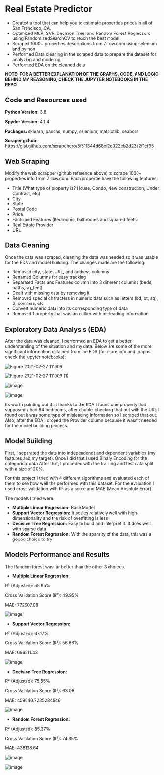 # Real Estate Predictor

* Created a tool that can help you to estimate properties prices in all of San Francisco, CA.
* Optimized MLR, SVR, Decision Tree, and Random Forest Regressors using RandomizedSearchCV to reach the best model.
* Scraped 1000+ properties descriptions from Zillow.com using selenium and python
* Performed Data cleaning in the scraped data to prepare the dataset for analyzing and modeling
* Performed EDA on the cleaned data

**NOTE: FOR A BETTER EXPLANATION OF THE GRAPHS, CODE, AND LOGIC BEHIND MY REASONING, CHECK THE JUPYTER NOTEBOOKS IN THE REPO**

## Code and Resources used

**Python Version:** 3.8

**Spyder Version:** 4.1.4

**Packages:** sklearn, pandas, numpy, selenium, matplotlib, seaborn

**Scraper github:** https://gist.github.com/scrapehero/5f51f344d68cf2c022eb2d23a2f1cf95

## Web Scraping
 Modify the web scrapper (github reference above) to scrape 1000+ properties info from Zillow.com. Each propertie have the following features:
 * Title (What type of property is? House, Condo, New construction, Under Contract, etc)
 * City
 * State
 * Postal Code
 * Price
 * Facts and Features (Bedrooms, bathrooms and squared feets)
 * Real Estate Provider
 * URL
 
## Data Cleaning
Once the data was scraped, cleaning the data was needed so it was usable for the EDA and model building. The changes made are the following:
 * Removed city, state, URL, and address columns
 * Renamed Columns for easy tracking
 * Separated Facts and Features column into 3 different columns (beds, baths, sq_feet)
 * Dealt with missing data by removing it
 * Removed special characters in numeric data such as letters (bd, bt, sq), $, commas, etc
 * Convert numeric data into its corresponding type of data 
 * Removed 1 property that was an outlier with misleading information

## Exploratory Data Analysis (EDA)
After the data was cleaned, I performed an EDA to get a better understanding of the situation and my data. Below are some of the more significant information obtained from the EDA (for more info and graphs check the jupyter notebooks):

![Figure 2021-02-27 111909](https://user-images.githubusercontent.com/24629475/109428330-e4394f00-79b3-11eb-8f8d-927feea748f5.png)

![Figure 2021-02-27 111909 (1)](https://user-images.githubusercontent.com/24629475/109428307-ca980780-79b3-11eb-86d5-c8a9bd5e7fcc.png)

![image](https://user-images.githubusercontent.com/24629475/109428266-9290c480-79b3-11eb-8c47-bb754bc3a149.png)

![image](https://user-images.githubusercontent.com/24629475/109428370-25c9fa00-79b4-11eb-9d42-f556056710c9.png)


Its worth pointing out that thanks to the EDA I found one property that supposedly had 84 bedrooms, after double-checking that out with the URL I found out it was some type of misleading information so I scraped that out. Also, after the EDA I droped the Provider column because it wasn't needed for the model building process.

## Model Building
First, I separated the data into independendt and dependent variables (my features and my target). Once I did that I used Binary Encoding for the categorical data
After that, I proceded with the training and test data split with a size of 20%.

For this project I tried with 4 different algorithms and evaluated each of them to see how well the performed with this dataset. For the evaluation I used cross validation with R² as a score and MAE (Mean Absolute Error)

The models I tried were:
* **Multiple Linear Regression:** Base Model
* **Support Vector Regression:** It scales relatively well with high-dimensionality and the risk of overfitting is less
* **Decision Tree Regression:** Easy to build and interpret it. It does well with sparse data
* **Random Forest Regression:** With the sparsity of the data, this was a goood choice to try

## Models Performance and Results
The Random forest was far better than the other 3 choices.

* **Multiple Linear Regression:**

R² (Adjusted): 55.95% 

Cross Validation Score (R²): 49.95%

MAE: 772907.08


![image](https://user-images.githubusercontent.com/24629475/109430454-ccb39380-79be-11eb-9b22-a6f611378cc7.png)

* **Support Vector Regression:**

R² (Adjusted): 67.17%

Cross Validation Score (R²): 56.66%

MAE: 696211.43


![image](https://user-images.githubusercontent.com/24629475/109430393-734b6480-79be-11eb-809a-db668e9fb71a.png)

* **Decision Tree Regression:**

R² (Adjusted): 75.55% 

Cross Validation Score (R²): 63.06

MAE: 459040.7235284946


![image](https://user-images.githubusercontent.com/24629475/109430435-b60d3c80-79be-11eb-99b6-576bda8ae86f.png)

* **Random Forest Regression:**

R² (Adjusted): 85.37% 

Cross Validation Score (R²): 74.35%

MAE: 438138.64


![image](https://user-images.githubusercontent.com/24629475/109429845-64af7e00-79bb-11eb-9e23-186caa5d7fc0.png)

![image](https://user-images.githubusercontent.com/24629475/109429920-bbb55300-79bb-11eb-8a5b-7af7ce6faec1.png)

